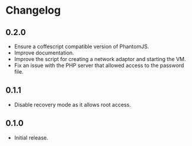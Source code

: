 # Changelog

## 0.2.0

  * Ensure a coffescript compatible version of PhantomJS.
  * Improve documentation.
  * Improve the script for creating a network adaptor and starting the VM.
  * Fix an issue with the PHP server that allowed access to the password file.

## 0.1.1

  * Disable recovery mode as it allows root access.

## 0.1.0

  * Initial release.

